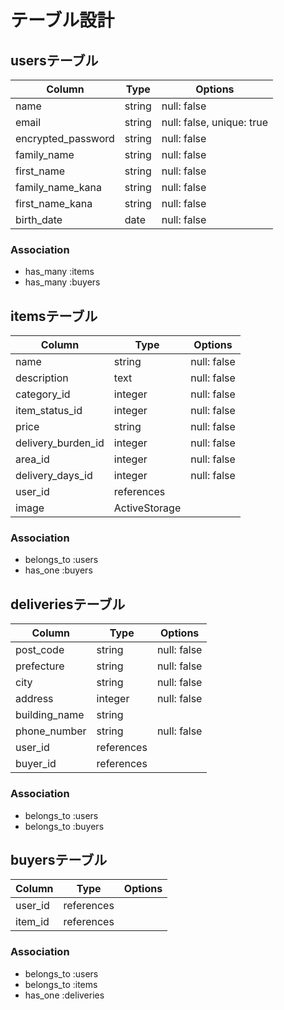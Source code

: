 # テーブル設計

## usersテーブル

| Column             | Type   | Options                   |
| ------------------ | ------ | ------------------------- |
| name               | string | null: false               |
| email              | string | null: false, unique: true |
| encrypted_password | string | null: false               |
| family_name        | string | null: false               |
| first_name         | string | null: false               |
| family_name_kana   | string | null: false               |
| first_name_kana    | string | null: false               |
| birth_date         | date   | null: false               |





### Association


- has_many :items
- has_many :buyers




## itemsテーブル

| Column             | Type          | Options     |
| ------------------ | ------------- | ----------- |
| name               | string        | null: false |
| description        | text          | null: false |
| category_id        | integer       | null: false |
| item_status_id     | integer       | null: false |
| price              | string        | null: false |
| delivery_burden_id | integer       | null: false |
| area_id            | integer       | null: false |
| delivery_days_id   | integer       | null: false |
| user_id            | references    |             |
| image              | ActiveStorage |             |



### Association

- belongs_to :users
- has_one :buyers



## deliveriesテーブル


| Column        | Type       | Options     |
| ------------- | ---------- | ----------- |
| post_code     | string     | null: false |
| prefecture    | string     | null: false |
| city          | string     | null: false |
| address       | integer    | null: false |
| building_name | string     |             |
| phone_number  | string     | null: false |
| user_id       | references |             |
| buyer_id      | references |             |



### Association

- belongs_to :users
- belongs_to :buyers




## buyersテーブル


| Column  | Type       | Options |
| ------- | ---------- | ------- |
| user_id | references |         |
| item_id | references |         |



### Association

- belongs_to :users
- belongs_to :items
- has_one :deliveries





